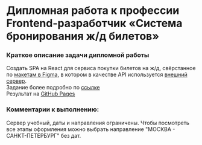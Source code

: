 # Дипломная работа к профессии Frontend-разработчик «Система бронирования ж/д билетов»

### Краткое описание задачи дипломной работы
Создать SPA на React для сервиса покупки билетов на ж/д, свёрстанное по [макетам в Figma](https://www.figma.com/file/7981GjEsjSpBUKolk4xFoT/%D0%97%D0%B0%D0%BA%D0%B0%D0%B7-%D0%B1%D0%B8%D0%BB%D0%B5%D1%82%D0%BE%D0%B2?node-id=0%3A1), в котором в качестве API используется [внешний сервер](https://netology-trainbooking.netoservices.ru/).  
Задание более подробно по [ссылке](https://github.com/netology-code/fe-2-diplom)  
Результат на [GitHub Pages](https://annaalexandrova1.github.io/frontend-diploma/)  

### Комментарии к выполнению:

 Сервер учебный, даты и направления ограничены. Чтобы посмотреть все этапы оформления можно выбрать направление "МОСКВА - САНКТ-ПЕТЕРБУРГ" без дат.



